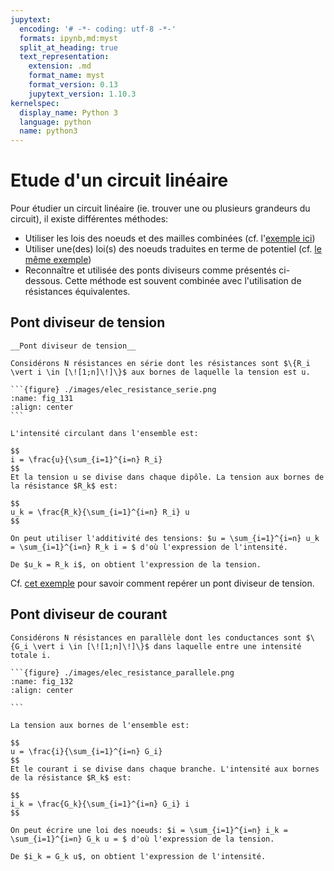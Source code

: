 ```yaml
---
jupytext:
  encoding: '# -*- coding: utf-8 -*-'
  formats: ipynb,md:myst
  split_at_heading: true
  text_representation:
    extension: .md
    format_name: myst
    format_version: 0.13
    jupytext_version: 1.10.3
kernelspec:
  display_name: Python 3
  language: python
  name: python3
---
```

# Etude d'un circuit linéaire

Pour étudier un circuit linéaire (ie. trouver une ou plusieurs grandeurs du circuit), il existe différentes méthodes:
* Utiliser les lois des noeuds et des mailles combinées (cf. l'[exemple ici](etude_lois))
* Utiliser une(des) loi(s) des noeuds traduites en terme de potentiel (cf. [le même exemple](etude_lois)) 
* Reconnaître et utilisée des ponts diviseurs comme présentés ci-dessous. Cette méthode est souvent combinée avec l'utilisation de résistances équivalentes.



## Pont diviseur de tension

````{important} 
__Pont diviseur de tension__

Considérons N résistances en série dont les résistances sont $\{R_i \vert i \in [\![1;n]\!]\}$ aux bornes de laquelle la tension est u.

```{figure} ./images/elec_resistance_serie.png
:name: fig_131
:align: center
```

L'intensité circulant dans l'ensemble est:

$$
i = \frac{u}{\sum_{i=1}^{i=n} R_i}
$$
Et la tension u se divise dans chaque dipôle. La tension aux bornes de la résistance $R_k$ est:

$$
u_k = \frac{R_k}{\sum_{i=1}^{i=n} R_i} u
$$
````

````{topic} Démonstration  
On peut utiliser l'additivité des tensions: $u = \sum_{i=1}^{i=n} u_k = \sum_{i=1}^{i=n} R_k i = $ d'où l'expression de l'intensité.

De $u_k = R_k i$, on obtient l'expression de la tension.
````

Cf. [cet exemple](pont_div) pour savoir comment repérer un pont diviseur de tension.

## Pont diviseur de courant
````{important} __Pont diviseur de courant__
Considérons N résistances en parallèle dont les conductances sont $\{G_i \vert i \in [\![1;n]\!]\}$ dans laquelle entre une intensité totale i.

```{figure} ./images/elec_resistance_parallele.png
:name: fig_132
:align: center

```

La tension aux bornes de l'ensemble est:

$$
u = \frac{i}{\sum_{i=1}^{i=n} G_i}
$$
Et le courant i se divise dans chaque branche. L'intensité aux bornes de la résistance $R_k$ est:

$$
i_k = \frac{G_k}{\sum_{i=1}^{i=n} G_i} i
$$
````

````{topic} Démonstration  
On peut écrire une loi des noeuds: $i = \sum_{i=1}^{i=n} i_k = \sum_{i=1}^{i=n} G_k u = $ d'où l'expression de la tension.

De $i_k = G_k u$, on obtient l'expression de l'intensité.
````

